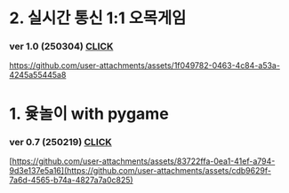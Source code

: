 # 2. 실시간 통신 1:1 오목게임
### ver 1.0 (250304) [CLICK]()

https://github.com/user-attachments/assets/1f049782-0463-4c84-a53a-4245a55445a8

# 1. 윷놀이 with pygame 
### ver 0.7 (250219) [CLICK](https://github.com/Owl-jun/mini_projects/tree/main/miniproject_yutnori)

[https://github.com/user-attachments/assets/83722ffa-0ea1-41ef-a794-9d3e137e5a16](https://github.com/user-attachments/assets/cdb9629f-7a6d-4565-b74a-4827a7a0c825)




